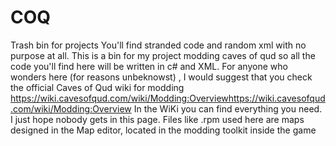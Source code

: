 # COQ
Trash bin for projects
You'll find stranded code and random xml with no purpose at all. This is a bin for my project modding caves of qud so all the code you'll find here will be written in c# and XML. 
For anyone who wonders here (for reasons unbeknowst) , I would suggest that you check the official Caves of Qud wiki for modding https://wiki.cavesofqud.com/wiki/Modding:Overviewhttps://wiki.cavesofqud.com/wiki/Modding:Overview
In the WiKi you can find everything you need. I just hope nobody gets in this page.
Files like .rpm used here are maps designed in the Map editor, located in the modding toolkit inside the game
